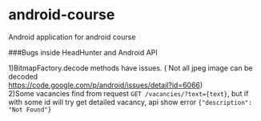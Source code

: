 android-course
==============

Android application for android course 

###Bugs inside HeadHunter and Android API

1)BitmapFactory.decode methods have issues. ( Not all jpeg image can be decoded <br> https://code.google.com/p/android/issues/detail?id=6066) <br>
2)Some vacancies find from request `GET /vacancies/?text={text}`, but if with some id will try get detailed vacancy, api show error `{"description": "Not Found"}`<br>
